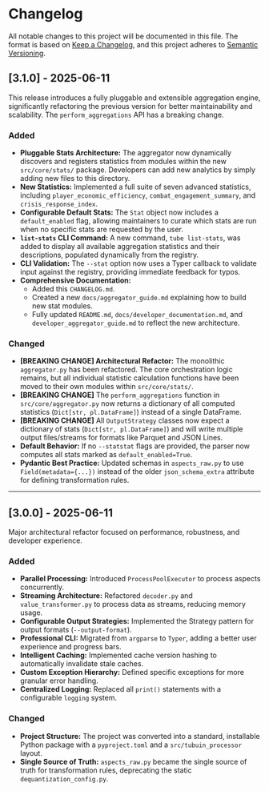 # Changelog

All notable changes to this project will be documented in this file. The format is based on [Keep a Changelog](https://keepachangelog.com/en/1.0.0/), and this project adheres to [Semantic Versioning](https://semver.org/spec/v2.0.0.html).

## [3.1.0] - 2025-06-11

This release introduces a fully pluggable and extensible aggregation engine, significantly refactoring the previous version for better maintainability and scalability. The `perform_aggregations` API has a breaking change.

### Added
- **Pluggable Stats Architecture:** The aggregator now dynamically discovers and registers statistics from modules within the new `src/core/stats/` package. Developers can add new analytics by simply adding new files to this directory.
- **New Statistics:** Implemented a full suite of seven advanced statistics, including `player_economic_efficiency`, `combat_engagement_summary`, and `crisis_response_index`.
- **Configurable Default Stats:** The `Stat` object now includes a `default_enabled` flag, allowing maintainers to curate which stats are run when no specific stats are requested by the user.
- **`list-stats` CLI Command:** A new command, `tube list-stats`, was added to display all available aggregation statistics and their descriptions, populated dynamically from the registry.
-   **CLI Validation:** The `--stat` option now uses a Typer callback to validate input against the registry, providing immediate feedback for typos.
-   **Comprehensive Documentation:**
    -   Added this `CHANGELOG.md`.
    -   Created a new `docs/aggregator_guide.md` explaining how to build new stat modules.
    -   Fully updated `README.md`, `docs/developer_documentation.md`, and `developer_aggregator_guide.md` to reflect the new architecture.

### Changed
-   **[BREAKING CHANGE] Architectural Refactor:** The monolithic `aggregator.py` has been refactored. The core orchestration logic remains, but all individual statistic calculation functions have been moved to their own modules within `src/core/stats/`.
-   **[BREAKING CHANGE]** The `perform_aggregations` function in `src/core/aggregator.py` now returns a dictionary of all computed statistics (`Dict[str, pl.DataFrame]`) instead of a single DataFrame.
-   **[BREAKING CHANGE]** All `OutputStrategy` classes now expect a dictionary of stats (`Dict[str, pl.DataFrame]`) and will write multiple output files/streams for formats like Parquet and JSON Lines.
-   **Default Behavior:** If no `--statstat` flags are provided, the parser now computes all stats marked as `default_enabled=True`.
-   **Pydantic Best Practice:** Updated schemas in `aspects_raw.py` to use `Field(metadata={...})` instead of the older `json_schema_extra` attribute for defining transformation rules.

---

## [3.0.0] - 2025-06-11

Major architectural refactor focused on performance, robustness, and developer experience.

### Added
- **Parallel Processing:** Introduced `ProcessPoolExecutor` to process aspects concurrently.
- **Streaming Architecture:** Refactored `decoder.py` and `value_transformer.py` to process data as streams, reducing memory usage.
- **Configurable Output Strategies:** Implemented the Strategy pattern for output formats (`--output-format`).
- **Professional CLI:** Migrated from `argparse` to `Typer`, adding a better user experience and progress bars.
- **Intelligent Caching:** Implemented cache version hashing to automatically invalidate stale caches.
- **Custom Exception Hierarchy:** Defined specific exceptions for more granular error handling.
- **Centralized Logging:** Replaced all `print()` statements with a configurable `logging` system.

### Changed
- **Project Structure:** The project was converted into a standard, installable Python package with a `pyproject.toml` and a `src/tubuin_processor` layout.
- **Single Source of Truth:** `aspects_raw.py` became the single source of truth for transformation rules, deprecating the static `dequantization_config.py`.